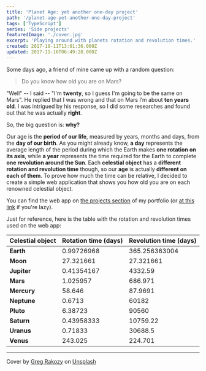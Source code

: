```yaml
---
title: 'Planet Age: yet another one-day project'
path: '/planet-age-yet-another-one-day-project'
tags: ['TypeScript']
series: 'Side projects'
featuredImage: './cover.jpg'
excerpt: 'Playing around with planets rotation and revolution times.'
created: 2017-10-11T13:01:36.000Z
updated: 2017-11-16T06:49:28.000Z
---
```


Some days ago, a friend of mine came up with a random question:

> Do you know how old you are on Mars?

"Well" -- I said -- "I'm **twenty**, so I guess I'm going to be the same on Mars". He replied that I was wrong and that on Mars I’m about **ten years old**. I was intrigued by his response, so I did some researches and found out that he was actually **right**.

So, the big question is: **why?**

Our age is the **period of our life**, measured by years, months and days, from the **day of our birth**. As you might already know, **a day** represents the average length of the period during which the Earth makes **one rotation on its axis**, while **a year** represents the time required for the Earth to complete **one revolution around the Sun**. Each **celestial object** has a **different rotation and revolution time** though, so our **age** is actually **different on each of them**. To prove how much the time can be relative, I decided to create a simple web application that shows you how old you are on each renowned celestial object.

You can find the web app on [the projects section](https://giorgio.garasto.me/en/projects) of my portfolio (or [at this link](https://projects.dabolus.app/planet-age) if you're lazy).

Just for reference, here is the table with the rotation and revolution times used on the web app:

| **Celestial object** | **Rotation time (days)** | **Revolution time (days)** |
| -------------------- | ------------------------ | -------------------------- |
| **Earth**            | 0.99726968               | 365.256363004              |
| **Moon**             | 27.321661                | 27.321661                  |
| **Jupiter**          | 0.41354167               | 4332.59                    |
| **Mars**             | 1.025957                 | 686.971                    |
| **Mercury**          | 58.646                   | 87.9691                    |
| **Neptune**          | 0.6713                   | 60182                      |
| **Pluto**            | 6.38723                  | 90560                      |
| **Saturn**           | 0.43958333               | 10759.22                   |
| **Uranus**           | 0.71833                  | 30688.5                    |
| **Venus**            | 243.025                  | 224.701                    |

---

Cover by [Greg Rakozy](https://unsplash.com/@grakozy) on [Unsplash](https://unsplash.com/s/photos/universe)
